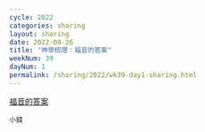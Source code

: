 ```yaml
---
cycle: 2022
categories: sharing
layout: sharing
date: 2022-09-26
title: "神學梳理：福音的答案"
weekNum: 39
dayNum: 1
permalink: /sharing/2022/wk39-day1-sharing.html
---
```


[福音的答案](https://eccseattle.github.io/media/sharing/2022/wk039/2022-09-26-bin.m4a)

`小錢`
